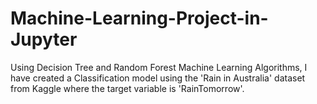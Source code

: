 # Machine-Learning-Project-in-Jupyter
Using Decision Tree and Random Forest Machine Learning Algorithms, I have created a Classification model using the 'Rain in Australia' dataset from Kaggle where the target variable is 'RainTomorrow'.
